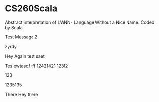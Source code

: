 # CS260Scala
Abstract interpretation of LWNN- Language Without a Nice Name. Coded by Scala

Test Message
2

zyrdy

Hey
Again
test
saet

Tes
ewtasdf
fff
12421421
12312


123

1235135

There
Hey there
